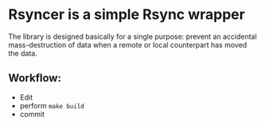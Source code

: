 # Rsyncer is a simple Rsync wrapper

The library is designed basically for a single purpose: prevent an accidental mass-destruction of data when a remote or local
counterpart has moved the data.

## Workflow:
 - Edit
 - perform `make build`
 - commit
